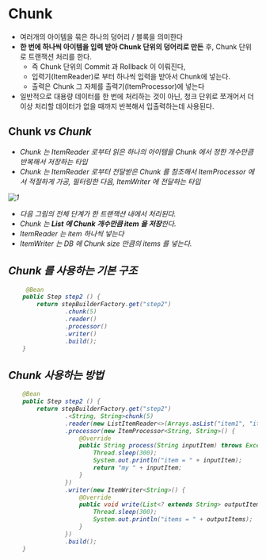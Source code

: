 # Chunk

- 여러개의 아이템을 묶은 하나의 덩어리 / 블록을 의미한다
- **한 번에 하나씩 아이템을 입력 받아 Chunk 단위의 덩어리로 만든** 후, Chunk 단위로 트랜잭션 처리를 한다.
    - 즉 Chunk 단위의 Commit 과 Rollback 이 이뤄진다,
    - 입력기(ItemReader)로 부터 하나씩 입력을 받아서 Chunk에 넣는다.
    - 출력은 Chunk 그 자체를 출력기(ItemProcessor)에 넣는다
- 일반적으로 대용량 데이터를 한 번에 처리하는 것이 아닌, 청크 단위로 쪼개어서 더 이상 처리할 데이터가 없을 때까지 반복해서 입출력하는데 사용된다.

## Chunk<I> vs Chunk<O>

- Chunk<I> 는 ItemReader 로부터 읽은 하나의 아이템을 Chunk 에서 정한 개수만큼 반복해서 저장하는 타입
- Chunk<O> 는 ItemReader 로부터 전달받은 Chunk<I> 를 참조해서 ItemProcessor 에서 적절하게 가공, 필터링한 다음, ItemWriter 에 전달하는 타입

![1](https://github.com/finaple/finaple.app.api/assets/52391627/6329c956-a81b-4cda-93f9-1e296913362d)


- 다음 그림의 전체 단계가 한 트랜잭션 내에서 처리된다.
- Chunk 는 **List<Item> 에 Chunk 개수만큼 item 을 저장**한다.
- ItemReader 는 item 하나씩 넣는다
- ItemWriter 는 DB 에 Chunk size 만큼의 items 를 넣는다.

## Chunk 를 사용하는 기본 구조

```java
	 @Bean
    public Step step2 () {
        return stepBuilderFactory.get("step2")
                .chunk(5)
                .reader()
                .processor()
                .writer()
                .build();
    }
```

## Chunk 사용하는 방법

```java
    @Bean
    public Step step2 () {
        return stepBuilderFactory.get("step2")
                .<String, String>chunk(5)
                .reader(new ListItemReader<>(Arrays.asList("item1", "item2", "item3", "item4")))
                .processor(new ItemProcessor<String, String>() {
                    @Override
                    public String process(String inputItem) throws Exception {
                        Thread.sleep(300);
                        System.out.println("item = " + inputItem);
                        return "my " + inputItem;
                    }
                })
                .writer(new ItemWriter<String>() {
                    @Override
                    public void write(List<? extends String> outputItems) throws Exception {
                        Thread.sleep(300);
                        System.out.println("items = " + outputItems);
                    }
                })
                .build();
    }
```